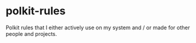 # polkit-rules
Polkit rules that I either actively use on my system and / or made for other people and projects.

